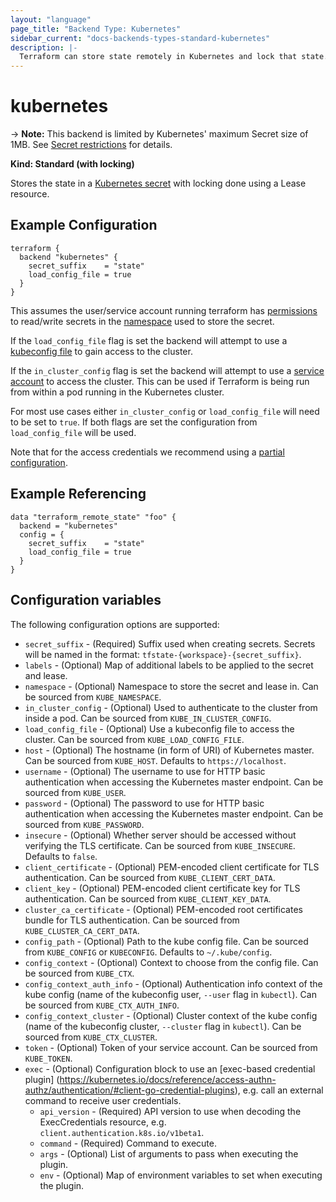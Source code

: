 ```yaml
---
layout: "language"
page_title: "Backend Type: Kubernetes"
sidebar_current: "docs-backends-types-standard-kubernetes"
description: |-
  Terraform can store state remotely in Kubernetes and lock that state.
---
```


# kubernetes

-> **Note:** This backend is limited by Kubernetes' maximum Secret size of 1MB. See [Secret restrictions](https://kubernetes.io/docs/concepts/configuration/secret/#restrictions) for details.

**Kind: Standard (with locking)**

Stores the state in a [Kubernetes secret](https://kubernetes.io/docs/concepts/configuration/secret/) with locking done using a Lease resource.

## Example Configuration

```hcl
terraform {
  backend "kubernetes" {
    secret_suffix    = "state"
    load_config_file = true
  }
}
```

This assumes the user/service account running terraform has [permissions](https://kubernetes.io/docs/reference/access-authn-authz/authorization/) to read/write secrets in the [namespace](https://kubernetes.io/docs/concepts/overview/working-with-objects/namespaces/) used to store the secret.

If the `load_config_file` flag is set the backend will attempt to use a [kubeconfig file](https://kubernetes.io/docs/concepts/configuration/organize-cluster-access-kubeconfig/) to gain access to the cluster.  

If the `in_cluster_config` flag is set the backend will attempt to use a [service account](https://kubernetes.io/docs/tasks/configure-pod-container/configure-service-account/) to access the cluster. This can be used if Terraform is being run from within a pod running in the Kubernetes cluster. 

For most use cases either `in_cluster_config` or `load_config_file` will need to be set to `true`. If both flags are set the configuration from `load_config_file` will be used.

Note that for the access credentials we recommend using a [partial configuration](/docs/language/settings/backends/configuration.html#partial-configuration).


## Example Referencing

```hcl
data "terraform_remote_state" "foo" {
  backend = "kubernetes"
  config = {
    secret_suffix    = "state"
    load_config_file = true
  }
}
```

## Configuration variables

The following configuration options are supported:

* `secret_suffix` - (Required) Suffix used when creating secrets. Secrets will be named in the format: `tfstate-{workspace}-{secret_suffix}`.
* `labels` - (Optional) Map of additional labels to be applied to the secret and lease.
* `namespace` - (Optional) Namespace to store the secret and lease in. Can be sourced from `KUBE_NAMESPACE`.
* `in_cluster_config` - (Optional) Used to authenticate to the cluster from inside a pod. Can be sourced from `KUBE_IN_CLUSTER_CONFIG`.
* `load_config_file` - (Optional) Use a kubeconfig file to access the cluster. Can be sourced from `KUBE_LOAD_CONFIG_FILE`.
* `host` - (Optional) The hostname (in form of URI) of Kubernetes master. Can be sourced from `KUBE_HOST`. Defaults to `https://localhost`.
* `username` - (Optional) The username to use for HTTP basic authentication when accessing the Kubernetes master endpoint. Can be sourced from `KUBE_USER`.
* `password` - (Optional) The password to use for HTTP basic authentication when accessing the Kubernetes master endpoint. Can be sourced from `KUBE_PASSWORD`.
* `insecure` - (Optional) Whether server should be accessed without verifying the TLS certificate. Can be sourced from `KUBE_INSECURE`. Defaults to `false`.
* `client_certificate` - (Optional) PEM-encoded client certificate for TLS authentication. Can be sourced from `KUBE_CLIENT_CERT_DATA`.
* `client_key` - (Optional) PEM-encoded client certificate key for TLS authentication. Can be sourced from `KUBE_CLIENT_KEY_DATA`.
* `cluster_ca_certificate` - (Optional) PEM-encoded root certificates bundle for TLS authentication. Can be sourced from `KUBE_CLUSTER_CA_CERT_DATA`.
* `config_path` - (Optional) Path to the kube config file. Can be sourced from `KUBE_CONFIG` or `KUBECONFIG`. Defaults to `~/.kube/config`.
* `config_context` - (Optional) Context to choose from the config file. Can be sourced from `KUBE_CTX`.
* `config_context_auth_info` - (Optional) Authentication info context of the kube config (name of the kubeconfig user, `--user` flag in `kubectl`). Can be sourced from `KUBE_CTX_AUTH_INFO`.
* `config_context_cluster` - (Optional) Cluster context of the kube config (name of the kubeconfig cluster, `--cluster` flag in `kubectl`). Can be sourced from `KUBE_CTX_CLUSTER`.
* `token` - (Optional) Token of your service account.  Can be sourced from `KUBE_TOKEN`.
* `exec` - (Optional) Configuration block to use an [exec-based credential plugin] (https://kubernetes.io/docs/reference/access-authn-authz/authentication/#client-go-credential-plugins), e.g. call an external command to receive user credentials.
  * `api_version` - (Required) API version to use when decoding the ExecCredentials resource, e.g. `client.authentication.k8s.io/v1beta1`.
  * `command` - (Required) Command to execute.
  * `args` - (Optional) List of arguments to pass when executing the plugin.
  * `env` - (Optional) Map of environment variables to set when executing the plugin.
